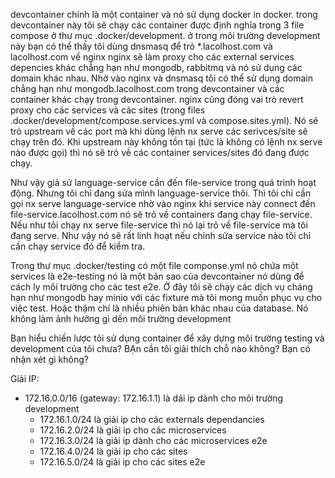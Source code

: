 devcontainer chính là một container và nó sử dụng docker in docker. trong devcontainer này tôi sẽ chạy các container được định nghĩa trong 3 file compose ở thư mục .docker/development. ở trong môi trường development này bạn có thể thấy tôi dùng dnsmasq để trỏ \*.lacolhost.com và lacolhost.com về nginx nginx sẽ làm proxy cho các external services depencies khác chẳng hạn như mongodb, rabbitmq và nó sử dụng các domain khác nhau. Nhờ vào nginx và dnsmasq tôi có thể sử dụng domain chẳng hạn như mongodb.lacolhost.com trong devcontainer và các container khác chạy trong devcontainer. nginx cũng đóng vai trò revert proxy cho các services và các sites (trong files .docker/development/compose.services.yml và compose.sites.yml). Nó sẽ trỏ upstream về các port mà khi dùng lệnh nx serve các serivces/site sẽ chạy trên đó. Khi upstream này không tồn tại (tức là không có lệnh nx serve nào được gọi) thì nó sẽ trỏ về các container services/sites đó đang được chạy.

Như vậy giả sử language-service cần đến file-service trong quá trình hoạt động. Nhưng tôi chỉ đang sửa mình language-service thôi. Thì tôi chỉ cần gọi nx serve language-service nhờ vào nginx khi service này connect đến file-service.lacolhost.com nó sẽ trỏ về containers đang chạy file-service. Nếu như tôi chạy nx serve file-service thì nó lại trỏ về file-service mà tôi đang serve. Như vậy nó sẽ rất linh hoạt nếu chỉnh sửa service nào tôi chỉ cần chạy service đó để kiểm tra.

Trong thư mục .docker/testing có một file componse.yml nó chứa một services là e2e-testing nó là một bản sao của devcontainer nó dùng để cách ly môi trường cho các test e2e. Ở đây tôi sẽ chạy các dịch vụ chảng hạn như mongodb hay minio với các fixture mà tôi mong muốn phục vụ cho việc test. Hoặc thậm chí là nhiều phiên bản khác nhau của database. Nó không làm ảnh hưởng gì dến môi trường development

Bạn hiểu chiến lược tôi sử dụng container để xây dựng môi trường testing và development của tôi chưa? BẠn cần tôi giải thích chỗ nào không? Bạn có nhận xét gì không?

Giải IP:

- 172.16.0.0/16 (gateway: 172.16.1.1) là dải ip dành cho môi trường development
  - 172.16.1.0/24 là giải ip cho các externals dependancies
  - 172.16.2.0/24 là giải ip cho các microservices
  - 172.16.3.0/24 là giải ip dành cho các microservices e2e
  - 172.16.4.0/24 là giải ip cho các sites
  - 172.16.5.0/24 là giải ip cho các sites e2e
